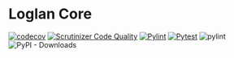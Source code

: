 # Loglan Core

[![codecov](https://codecov.io/gh/torrua/loglan_core/branch/main/graph/badge.svg?token=PTNP59G7L4)](https://codecov.io/gh/torrua/loglan_core)
[![Scrutinizer Code Quality](https://scrutinizer-ci.com/g/torrua/loglan_core/badges/quality-score.png?b=main)](https://scrutinizer-ci.com/g/torrua/loglan_core/?branch=main)
[![Pylint](https://github.com/torrua/loglan_core/actions/workflows/pylint.yml/badge.svg)](https://github.com/torrua/loglan_core/actions/workflows/pylint.yml)
[![Pytest](https://github.com/torrua/loglan_core/actions/workflows/pytest.yml/badge.svg)](https://github.com/torrua/loglan_core/actions/workflows/pytest.yml)
![pylint](https://img.shields.io/badge/pylint-9.89-yellow?logo=python&logoColor=white)
![PyPI - Downloads](https://img.shields.io/pypi/dm/loglan_core?color=yellow)
